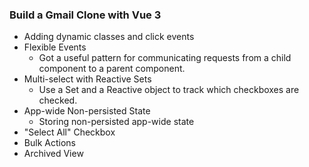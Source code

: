 ### Build a Gmail Clone with Vue 3
- Adding dynamic classes and click events
- Flexible Events
  - Got a useful pattern for communicating requests from a child component to a parent component.
- Multi-select with Reactive Sets
  - Use a Set and a Reactive object to track which checkboxes are checked.
- App-wide Non-persisted State
  - Storing non-persisted app-wide state
- "Select All" Checkbox
- Bulk Actions
- Archived View
